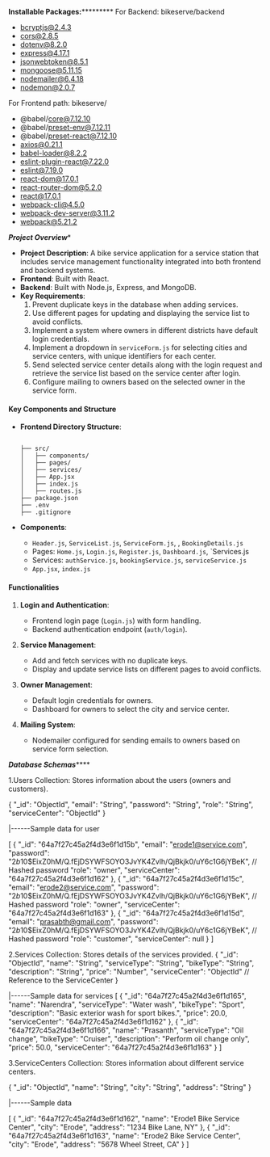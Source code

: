 ******************************************************************Installable Packages:***************************************************************************
For Backend:
bikeserve/backend
* bcryptjs@2.4.3
* cors@2.8.5
* dotenv@8.2.0
* express@4.17.1
* jsonwebtoken@8.5.1
* mongoose@5.11.15
* nodemailer@6.4.18
* nodemon@2.0.7


For Frontend path:
bikeserve/
* @babel/core@7.12.10
*  @babel/preset-env@7.12.11
* @babel/preset-react@7.12.10
* axios@0.21.1
* babel-loader@8.2.2
* eslint-plugin-react@7.22.0
* eslint@7.19.0
* react-dom@17.0.1
* react-router-dom@5.2.0
* react@17.0.1
* webpack-cli@4.5.0
* webpack-dev-server@3.11.2
* webpack@5.21.2

***********************************************************************Project Overview************************************************************************

- **Project Description**: A bike service application for a service station that includes service management functionality integrated into both frontend and backend systems.
- **Frontend**: Built with React.
- **Backend**: Built with Node.js, Express, and MongoDB.
- **Key Requirements**:
  1. Prevent duplicate keys in the database when adding services.
  2. Use different pages for updating and displaying the service list to avoid conflicts.
  3. Implement a system where owners in different districts have default login credentials.
  4. Implement a dropdown in `serviceForm.js` for selecting cities and service centers, with unique identifiers for each center.
  5. Send selected service center details along with the login request and retrieve the service list based on the service center after login.
  6. Configure mailing to owners based on the selected owner in the service form.

#### Key Components and Structure
- **Frontend Directory Structure**:
  ```

  ├── src/
  │   ├── components/
  │   ├── pages/
  │   ├── services/
  │   ├── App.jsx
  │   ├── index.js
  │   ├── routes.js
  ├── package.json
  ├── .env
  ├── .gitignore
  ```

- **Components**:
  - `Header.js`, `ServiceList.js`, `ServiceForm.js`, , `BookingDetails.js`
  - Pages: `Home.js`, `Login.js`, `Register.js`, `Dashboard.js`, `Services.js
  - Services: `authService.js`, `bookingService.js`, `serviceService.js`
  - `App.jsx`, `index.js`

#### Functionalities
1. **Login and Authentication**:
   - Frontend login page (`Login.js`) with form handling.
   - Backend authentication endpoint (`auth/login`).

2. **Service Management**:
   - Add and fetch services with no duplicate keys.
   - Display and update service lists on different pages to avoid conflicts.

3. **Owner Management**:
   - Default login credentials for owners.
   - Dashboard for owners to select the city and service center.

4. **Mailing System**:
   - Nodemailer configured for sending emails to owners based on service form selection.

***********************************************************************Database Schemas***************************************************************************

1.Users Collection:
Stores information about the users (owners and customers).

{
    "_id": "ObjectId",
    "email": "String",
    "password": "String",
    "role": "String",
    "serviceCenter": "ObjectId"
}


|------Sample data for user

[
  {
    "_id": "64a7f27c45a2f4d3e6f1d15b",
    "email": "erode1@service.com",
    "password": "$2b$10$EixZ0hM/Q.fEjDSYWFSOYO3JvYK4Zvlh/QjBkjk0/uY6c1G6jYBeK",  // Hashed password
    "role": "owner",
    "serviceCenter": "64a7f27c45a2f4d3e6f1d162"
  },
  {
    "_id": "64a7f27c45a2f4d3e6f1d15c",
    "email": "erode2@service.com",
    "password": "$2b$10$EixZ0hM/Q.fEjDSYWFSOYO3JvYK4Zvlh/QjBkjk0/uY6c1G6jYBeK",  // Hashed password
    "role": "owner",
    "serviceCenter": "64a7f27c45a2f4d3e6f1d163"
  },
  {
    "_id": "64a7f27c45a2f4d3e6f1d15d",
    "email": "prasabth@gmail.com",
    "password": "$2b$10$EixZ0hM/Q.fEjDSYWFSOYO3JvYK4Zvlh/QjBkjk0/uY6c1G6jYBeK",  // Hashed password
    "role": "customer",
    "serviceCenter": null
  }
]

2.Services Collection:
Stores details of the services provided.
{
  "_id": "ObjectId",
  "name": "String",
  "serviceType": "String",
  "bikeType": "String",
  "description": "String",
  "price": "Number",
  "serviceCenter": "ObjectId"  // Reference to the ServiceCenter
}

|------Sample data for services
[
  {
    "_id": "64a7f27c45a2f4d3e6f1d165",
    "name": "Narendra",
    "serviceType": "Water wash",
    "bikeType": "Sport",
    "description": "Basic exterior wash for sport bikes.",
    "price": 20.0,
    "serviceCenter": "64a7f27c45a2f4d3e6f1d162"
  },
  {
    "_id": "64a7f27c45a2f4d3e6f1d166",
    "name": "Prasanth",
    "serviceType": "Oil change",
    "bikeType": "Cruiser",
    "description": "Perform oil change only",
    "price": 50.0,
    "serviceCenter": "64a7f27c45a2f4d3e6f1d163"
  }
]


3.ServiceCenters Collection:
Stores information about different service centers.

{
  "_id": "ObjectId",
  "name": "String",
  "city": "String",
  "address": "String"
}

|------Sample data

[
  {
    "_id": "64a7f27c45a2f4d3e6f1d162",
    "name": "Erode1 Bike Service Center",
    "city": "Erode",
    "address": "1234 Bike Lane, NY"
  },
  {
    "_id": "64a7f27c45a2f4d3e6f1d163",
    "name": "Erode2 Bike Service Center",
    "city": "Erode",
    "address": "5678 Wheel Street, CA"
  }
]



